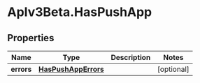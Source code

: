 # ApIv3Beta.HasPushApp

## Properties

Name | Type | Description | Notes
------------ | ------------- | ------------- | -------------
**errors** | [**HasPushAppErrors**](HasPushAppErrors.md) |  | [optional] 


